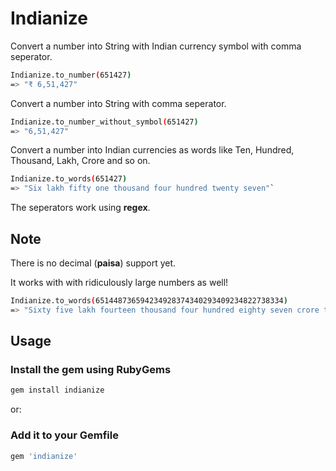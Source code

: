 # Indianize

Convert a number into String with Indian currency symbol with comma seperator.

```bash
Indianize.to_number(651427)
=> "₹ 6,51,427"
```

Convert a number into String with comma seperator.

```bash
Indianize.to_number_without_symbol(651427)
=> "6,51,427"
```

Convert a number into Indian currencies as words like Ten, Hundred, Thousand, Lakh, Crore and so on.

```bash
Indianize.to_words(651427)
=> "Six lakh fifty one thousand four hundred twenty seven"`
```

The seperators work using **regex**.

## Note
There is no decimal (**paisa**) support yet.

It works with with ridiculously large numbers as well!
```bash
Indianize.to_words(651448736594234928374340293409234822738334)
=> "Sixty five lakh fourteen thousand four hundred eighty seven crore thirty six lakh fifty nine thousand four hundred twenty three crore forty nine lakh twenty eight thousand three hundred seventy four crore thirty four lakh two thousand nine hundred thirty four crore nine lakh twenty three thousand four hundred eighty two crore twenty seven lakh thirty eight thousand three hundred thirty four"`
```

## Usage

### Install the gem using RubyGems

```bash
gem install indianize
```

or:

### Add it to your Gemfile

```ruby
gem 'indianize'
```
